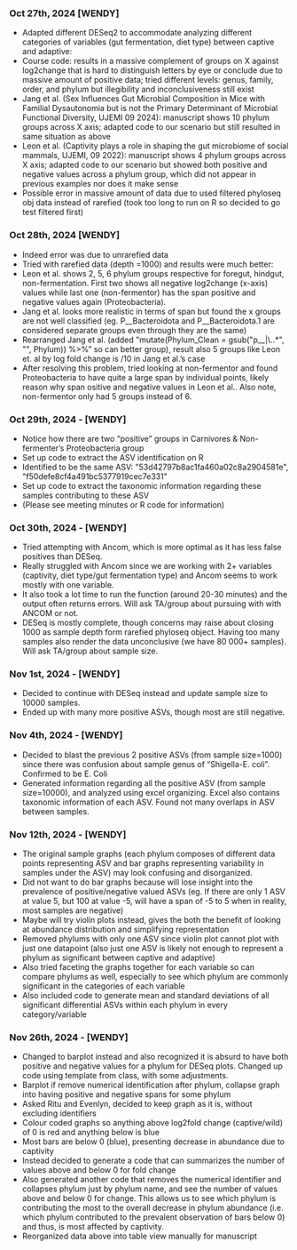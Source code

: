 ### Oct 27th, 2024 [WENDY]
- Adapted different DESeq2 to accommodate analyzing different categories of variables (gut fermentation, diet type) between captive and adaptive:
- Course code: results in a massive complement of groups on X against log2change that is hard to distinguish letters by eye or conclude due to massive amount of positive data; tried different levels: genus, family, order, and phylum but illegibility and inconclusiveness still exist
- Jang et al. (Sex Influences Gut Microbial Composition in Mice with Familial Dysautonomia but is not the Primary Determinant of Microbial Functional Diversity, UJEMI 09 2024): manuscript shows 10 phylum groups across X axis; adapted code to our scenario but still resulted in same situation as above
- Leon et al. (Captivity plays a role in shaping the gut microbiome of social mammals, UJEMI, 09 2022): manuscript shows 4 phylum groups across X axis; adapted code to our scenario but showed both positive and negative values across a phylum group, which did not appear in previous examples nor does it make sense
- Possible error in massive amount of data due to used filtered phyloseq obj data instead of rarefied (took too long to run on R so decided to go test filtered first)

### Oct 28th, 2024 [WENDY]
- Indeed error was due to unrarefied data
- Tried with rarefied data (depth =1000) and results were much better:
- Leon et al. shows 2, 5, 6 phylum groups respective for foregut, hindgut, non-fermentation. First two shows all negative log2change (x-axis) values while last one (non-fermentor) has the span positive and negative values again (Proteobacteria).
- Jang et al. looks more realistic in terms of span but found the x groups are not well classified (eg. P__Bacteroidota and P__Bacteroidota.1 are considered separate groups even through they are the same)
- Rearranged Jang et al. (added "mutate(Phylum_Clean = gsub("p__|\\..*", "", Phylum)) %>%” so can better group), result also 5 groups like Leon et. al by log fold change is /10 in Jang et al.’s case
- After resolving this problem, tried looking at non-fermentor and found Proteobacteria to have quite a large span by individual points, likely reason why span ositive and negative values in Leon et al.. Also note, non-fermentor only had 5 groups instead of 6.

### Oct 29th, 2024 - [WENDY]
- Notice how there are two “positive” groups in Carnivores & Non-fermenter’s Proteobacteria group
- Set up code to extract the ASV identification on R 
- Identified to be the same ASV: "53d42797b8ac1fa460a02c8a2904581e", "f50defe8cf4a491bc5377919cec7e331"
- Set up code to extract the taxonomic information regarding these samples contributing to these ASV
- (Please see meeting minutes or R code for information)

### Oct 30th, 2024 - [WENDY]
- Tried attempting with Ancom, which is more optimal as it has less false positives than DESeq.
- Really struggled with Ancom since we are working with 2+ variables (captivity, diet type/gut fermentation type) and Ancom seems to work mostly with one variable.
- It also took a lot time to run the function (around 20-30 minutes) and the output often returns errors. Will ask TA/group about pursuing with with ANCOM or not.
- DESeq is mostly complete, though concerns may raise about closing 1000 as sample depth form rarefied phyloseq object. Having too many samples also render the data unconclusive (we have 80 000+ samples). Will ask TA/group about sample size.

### Nov 1st, 2024 - [WENDY]
- Decided to continue with DESeq instead and update sample size to 10000 samples. 
- Ended up with many more positive ASVs, though most are still negative.

### Nov 4th, 2024 - [WENDY]
- Decided to blast the previous 2 positive ASVs (from sample size=1000) since there was confusion about sample genus of “Shigella-E. coli”. Confirmed to be E. Coli
- Generated information regarding all the positive ASV (from sample size=10000), and analyzed using excel organizing. Excel also contains taxonomic information of each ASV. Found not many overlaps in ASV between samples. 

### Nov 12th, 2024 - [WENDY]
- The original sample graphs (each phylum composes of different data points representing ASV and bar graphs representing variability in samples under the ASV) may look confusing and disorganized.
- Did not want to do bar graphs because will lose insight into the prevalence of positive/negative valued ASVs (eg. If there are only 1 ASV at value 5, but 100 at value -5, will have a span of -5 to 5 when in reality, most samples are negative)
- Maybe will try violin plots instead, gives the both the benefit of looking at abundance distribution and simplifying representation
- Removed phylums with only one ASV since violin plot cannot plot with just one datapoint (also just one ASV is likely not enough to represent a phylum as significant between captive and adaptive)
- Also tried faceting the graphs together for each variable so can compare phylums as well, especially to see which phylum are commonly significant in the categories of each variable
- Also included code to generate mean and standard deviations of all significant differential ASVs within each phylum in every category/variable


### Nov 26th, 2024 - [WENDY]
- Changed to barplot instead and also recognized it is absurd to have both positive and negative values for a phylum for DESeq plots. Changed up code using template from class, with some adjustments.
- Barplot if remove numerical identification after phylum, collapse graph into having positive and negative spans for some phylum
- Asked Ritu and Evenlyn, decided to keep graph as it is, without excluding identifiers
- Colour coded graphs so anything above log2fold change (captive/wild) of 0 is red and anything below is blue
- Most bars are below 0 (blue), presenting decrease in abundance due to captivity
- Instead decided to generate a code that can summarizes the number of values above and  below 0 for fold change
- Also generated another code that removes the numerical identifier and collapses phylum just by phylum name, and see the number of values above and below 0 for change. This allows us to see which phylum is contributing the most to the overall decrease in phylum abundance (i.e. which phylum contributed to the prevalent observation of bars below 0) and thus, is most affected by captivity.
- Reorganized data above into table view manually for manuscript 


